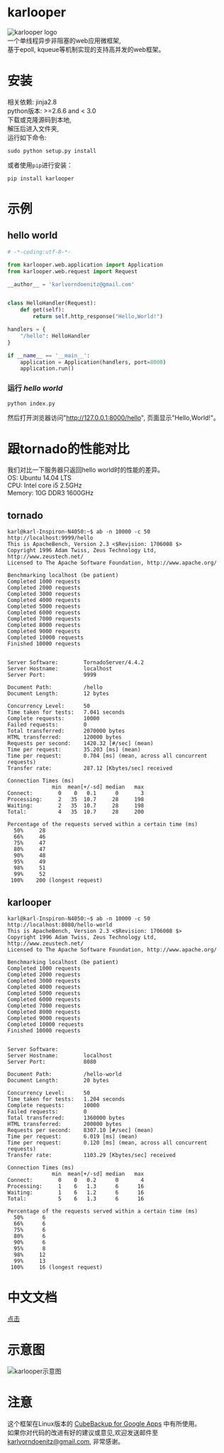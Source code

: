 # karlooper
![karlooper logo](https://github.com/karldoenitz/karlooper/blob/master/documentations/images/logo.jpg "this is karlooper logo")  
一个单线程异步非阻塞的web应用微框架,  
基于epoll, kqueue等机制实现的支持高并发的web框架。

# 安装
相关依赖: jinja2.8  
python版本: >=2.6.6 and < 3.0  
下载或克隆源码到本地,  
解压后进入文件夹,  
运行如下命令:  

    sudo python setup.py install  

或者使用```pip```进行安装：

    pip install karlooper

# 示例
## hello world
```python
# -*-coding:utf-8-*-

from karlooper.web.application import Application
from karlooper.web.request import Request

__author__ = 'karlvorndoenitz@gmail.com'


class HelloHandler(Request):
    def get(self):
        return self.http_response("Hello,World!")

handlers = {
    "/hello": HelloHandler
}

if __name__ == '__main__':
    application = Application(handlers, port=8000)
    application.run()

```
### 运行 _hello world_
    python index.py
然后打开浏览器访问"http://127.0.0.1:8000/hello", 页面显示"Hello,World!"。

# 跟tornado的性能对比
我们对比一下服务器只返回hello world时的性能的差异。  
OS: Ubuntu 14.04 LTS  
CPU: Intel core i5 2.5GHz  
Memory: 10G DDR3 1600GHz  
## tornado
```
karl@karl-Inspiron-N4050:~$ ab -n 10000 -c 50 http://localhost:9999/hello
This is ApacheBench, Version 2.3 <$Revision: 1706008 $>
Copyright 1996 Adam Twiss, Zeus Technology Ltd, http://www.zeustech.net/
Licensed to The Apache Software Foundation, http://www.apache.org/

Benchmarking localhost (be patient)
Completed 1000 requests
Completed 2000 requests
Completed 3000 requests
Completed 4000 requests
Completed 5000 requests
Completed 6000 requests
Completed 7000 requests
Completed 8000 requests
Completed 9000 requests
Completed 10000 requests
Finished 10000 requests


Server Software:        TornadoServer/4.4.2
Server Hostname:        localhost
Server Port:            9999

Document Path:          /hello
Document Length:        12 bytes

Concurrency Level:      50
Time taken for tests:   7.041 seconds
Complete requests:      10000
Failed requests:        0
Total transferred:      2070000 bytes
HTML transferred:       120000 bytes
Requests per second:    1420.32 [#/sec] (mean)
Time per request:       35.203 [ms] (mean)
Time per request:       0.704 [ms] (mean, across all concurrent requests)
Transfer rate:          287.12 [Kbytes/sec] received

Connection Times (ms)
              min  mean[+/-sd] median   max
Connect:        0    0   0.1      0       3
Processing:     2   35  10.7     28     198
Waiting:        2   35  10.7     28     198
Total:          4   35  10.7     28     200

Percentage of the requests served within a certain time (ms)
  50%     28
  66%     46
  75%     47
  80%     47
  90%     48
  95%     49
  98%     51
  99%     52
 100%    200 (longest request)
```
## karlooper
```
karl@karl-Inspiron-N4050:~$ ab -n 10000 -c 50 http://localhost:8080/hello-world
This is ApacheBench, Version 2.3 <$Revision: 1706008 $>
Copyright 1996 Adam Twiss, Zeus Technology Ltd, http://www.zeustech.net/
Licensed to The Apache Software Foundation, http://www.apache.org/

Benchmarking localhost (be patient)
Completed 1000 requests
Completed 2000 requests
Completed 3000 requests
Completed 4000 requests
Completed 5000 requests
Completed 6000 requests
Completed 7000 requests
Completed 8000 requests
Completed 9000 requests
Completed 10000 requests
Finished 10000 requests


Server Software:
Server Hostname:        localhost
Server Port:            8080

Document Path:          /hello-world
Document Length:        20 bytes

Concurrency Level:      50
Time taken for tests:   1.204 seconds
Complete requests:      10000
Failed requests:        0
Total transferred:      1360000 bytes
HTML transferred:       200000 bytes
Requests per second:    8307.10 [#/sec] (mean)
Time per request:       6.019 [ms] (mean)
Time per request:       0.120 [ms] (mean, across all concurrent requests)
Transfer rate:          1103.29 [Kbytes/sec] received

Connection Times (ms)
              min  mean[+/-sd] median   max
Connect:        0    0   0.2      0       4
Processing:     1    6   1.3      6      16
Waiting:        1    6   1.2      6      16
Total:          5    6   1.3      6      16

Percentage of the requests served within a certain time (ms)
  50%      6
  66%      6
  75%      6
  80%      6
  90%      6
  95%      8
  98%     12
  99%     13
 100%     16 (longest request)
```

# 中文文档
[点击](https://github.com/karldoenitz/karlooper/blob/master/documentations/文档.md)

# 示意图
![karlooper示意图](https://github.com/karldoenitz/karlooper/blob/master/documentations/images/karlooper_architecture_diagram.png "karlooper示意图")

# 注意
这个框架在Linux版本的 [CubeBackup for Google Apps](http://www.cubebackup.com) 中有所使用。   
如果你对代码的改进有好的建议或意见,欢迎发送邮件至 karlvorndoenitz@gmail.com, 非常感谢。   
